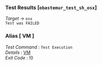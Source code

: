 ### Test Results [`obastemur_test_sh_osx`]   
*Target* -> `osx`   
`Test was FAILED`

### Alias [ VM ]   
*Test Command* : `Test Execution`   
*Details*      : [VM](https://github.com/CCRobot/TestResults/blob/20180312T052927obastemur_test_sh_osx/VM_0.md)   
*Exit Code*    : !0   

   
